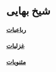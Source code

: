 # شیخ بهایی

### [رباعیات](./bahaee-robaeeat.pdf)

### [غزلیات](./bahaee-ghazaliat.pdf)

### [مثنویات](./bahaee-masnavi.pdf)
